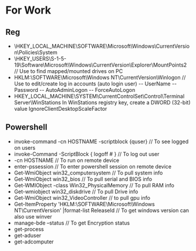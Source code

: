 # For Work
## Reg
- \HKEY_LOCAL_MACHINE\SOFTWARE\Microsoft\Windows\CurrentVersion\Policies\System
- \HKEY_USERS\S-1-5-19\Software\Microsoft\Windows\CurrentVersion\Explorer\MountPoints2 // Use to find mapped/mounted drives on PC
- HKLM:\SOFTWARE\Microsoft\Windows NT\CurrentVersion\Winlogon // Use to edit/create log in accounts (auto login user)
-- UserName
-- Password
-- AutoAdminLogon
-- ForceAutoLogon
- HKEY_LOCAL_MACHINE\SYSTEM\CurrentControlSet\Control\Terminal Server\WinStations
In WinStations registry key, create a DWORD (32-bit) value IgnoreClientDesktopScaleFactor 
## Powershell
- invoke-command -cn HOSTNAME -scriptblock {quser} // To see logged on users
- invoke-Command -ScriptBlock { logoff # } // To log out user
- -cn HOSTNAME  // To run on remote device
- enter-pssession // To enter powershell session on remote device
- Get-WmiObject win32_computersystem // To pull system info
- Get-WmiObject win32_bios // To pull serial and BIOS info
- Get-WMIObject -class Win32_PhysicalMemory // To pull RAM info
- Get-wmiobject win32_diskdrive // To pull Drive info
- Get-WmiObject win32_VideoController // to pull gpu info
- Get-ItemProperty 'HKLM:\SOFTWARE\Microsoft\Windows NT\CurrentVersion' |format-list  ReleaseId // To get windows version can also use winver
- manage-bde –status // To get Encryption status
- get-process
- get-aduser
- get-adcomputer
